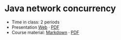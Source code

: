 # Java network concurrency

- Time in class: 2 periods
- Presentation
  [Web](https://heig-vd-dai-course.github.io/heig-vd-dai-course/14-java-network-concurrency/)
  ·
  [PDF](https://heig-vd-dai-course.github.io/heig-vd-dai-course/14-java-network-concurrency/14-java-network-concurrency-presentation.pdf)
- Course material: [Markdown](./COURSE_MATERIAL.md) ·
  [PDF](https://heig-vd-dai-course.github.io/heig-vd-dai-course/14-java-network-concurrency/14-java-network-concurrency-course-material.pdf)
